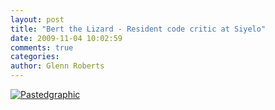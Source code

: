 ```yaml
---
layout: post
title: "Bert the Lizard - Resident code critic at Siyelo"
date: 2009-11-04 10:02:59
comments: true
categories:
author: Glenn Roberts
---
```

[![Pastedgraphic](/images/old/2009/11/pastedgraphic11.png)](/images/old/2009/11/pastedgraphic11.png)
